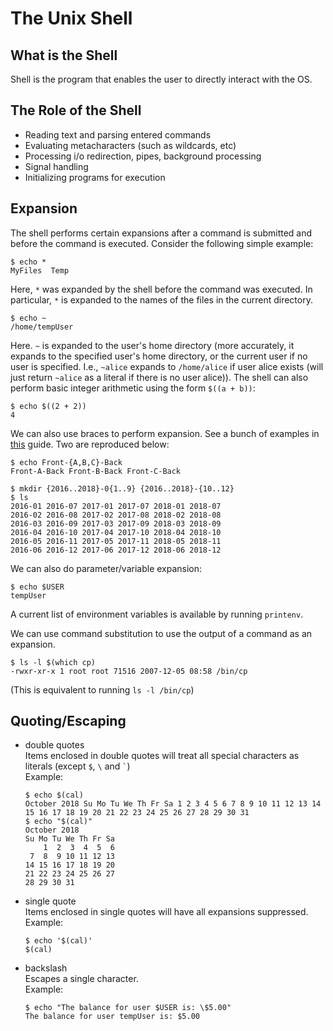 The Unix Shell
==============

What is the Shell
-----------------

Shell is the program that enables the user to directly interact with the OS.

The Role of the Shell
---------------------

- Reading text and parsing entered commands
- Evaluating metacharacters (such as wildcards, etc)
- Processing i/o redirection, pipes, background processing
- Signal handling
- Initializing programs for execution

Expansion
---------
The shell performs certain expansions after a command is submitted and before the command is executed. Consider the following
simple example:
```console
$ echo *
MyFiles  Temp
```
Here, `*` was expanded by the shell before the command was executed. In particular, `*` is expanded to the names of the files 
in the current directory.
```console
$ echo ~
/home/tempUser
```
Here. `~` is expanded to the user's home directory (more accurately, it expands to the specified user's home directory, or the 
current user if no user is specified. I.e., `~alice` expands to `/home/alice` if user alice exists (will just return 
`~alice` as a literal if there is no user alice)).
The shell can also perform basic integer arithmetic using the form `$((a + b))`:
```console
$ echo $((2 + 2))
4
```
We can also use braces to perform expansion. See a bunch of examples in [this](http://linuxcommand.org/lc3_lts0080.php) guide. Two are reproduced below:
```console
$ echo Front-{A,B,C}-Back
Front-A-Back Front-B-Back Front-C-Back
```

```console
$ mkdir {2016..2018}-0{1..9} {2016..2018}-{10..12}
$ ls
2016-01 2016-07 2017-01 2017-07 2018-01 2018-07
2016-02 2016-08 2017-02 2017-08 2018-02 2018-08
2016-03 2016-09 2017-03 2017-09 2018-03 2018-09
2016-04 2016-10 2017-04 2017-10 2018-04 2018-10
2016-05 2016-11 2017-05 2017-11 2018-05 2018-11
2016-06 2016-12 2017-06 2017-12 2018-06 2018-12
```

We can also do parameter/variable expansion:
```console
$ echo $USER
tempUser
```

A current list of environment variables is available by running `printenv`.

We can use command substitution to use the output of a command as an expansion.
```console
$ ls -l $(which cp)
-rwxr-xr-x 1 root root 71516 2007-12-05 08:58 /bin/cp
```
(This is equivalent to running `ls -l /bin/cp`)

Quoting/Escaping
----------------
- double quotes  
  Items enclosed in double quotes will treat all special characters as literals (except `$`, `\` and `` ` ``)  
  Example:  
  ```console
  $ echo $(cal)
  October 2018 Su Mo Tu We Th Fr Sa 1 2 3 4 5 6 7 8 9 10 11 12 13 14 15 16 17 18 19 20 21 22 23 24 25 26 27 28 29 30 31
  $ echo "$(cal)"
  October 2018
  Su Mo Tu We Th Fr Sa
      1  2  3  4  5  6
   7  8  9 10 11 12 13
  14 15 16 17 18 19 20
  21 22 23 24 25 26 27
  28 29 30 31
  ```

- single quote  
  Items enclosed in single quotes will have all expansions suppressed.  
  Example:  
  ```console
  $ echo '$(cal)'
  $(cal)
  ```

- backslash  
  Escapes a single character.  
  Example:  
  ```console
  $ echo "The balance for user $USER is: \$5.00"
  The balance for user tempUser is: $5.00
  ```
